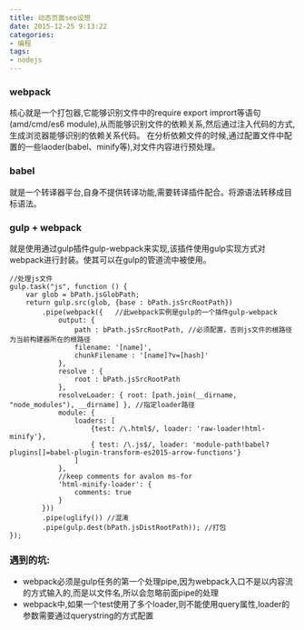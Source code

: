 ```yaml
---
title: 动态页面seo设想
date: 2015-12-25 9:13:22
categories:
- 编程
tags:
- nodejs
---
```

### webpack
核心就是一个打包器,它能够识别文件中的require export imprort等语句(amd/cmd/es6 module),从而能够识别文件的依赖关系,然后通过注入代码的方式,生成浏览器能够识别的依赖关系代码。
在分析依赖文件的时候,通过配置文件中配置的一些laoder(babel、minify等),对文件内容进行预处理。  

### babel
就是一个转译器平台,自身不提供转译功能,需要转译插件配合。将源语法转移成目标语法。  


### gulp + webpack 
就是使用通过gulp插件gulp-webpack来实现,该插件使用gulp实现方式对webpack进行封装。使其可以在gulp的管道流中被使用。  
```
//处理js文件
gulp.task("js", function () {
    var glob = bPath.jsGlobPath;
    return gulp.src(glob, {base : bPath.jsSrcRootPath})
        .pipe(webpack({   //此webpack实例是gulp的一个插件gulp-webpack
            output: {
                path : bPath.jsSrcRootPath, //必须配置，否则js文件的根路径为当前构建器所在的根路径
                filename: '[name]',
                chunkFilename : '[name]?v=[hash]'
            },
            resolve : {
                root : bPath.jsSrcRootPath
            },
            resolveLoader: { root: [path.join(__dirname, "node_modules"), __dirname] }, //指定loader路径
            module: {
                loaders: [
                    {test: /\.html$/, loader: 'raw-loader!html-minify'},
                    { test: /\.js$/, loader: 'module-path!babel?plugins[]=babel-plugin-transform-es2015-arrow-functions'}
                ]
            },
            //keep comments for avalon ms-for
            'html-minify-loader': {
                comments: true
            }
        }))
        .pipe(uglify()) //混淆
        .pipe(gulp.dest(bPath.jsDistRootPath)); //打包
});
```

### 遇到的坑:  
- webpack必须是gulp任务的第一个处理pipe,因为webpack入口不是以内容流的方式输入的,而是以文件名,所以会忽略前面pipe的处理
- webpack中,如果一个test使用了多个loader,则不能使用query属性,loader的参数需要通过querystring的方式配置